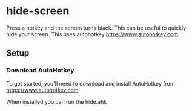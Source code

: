 # hide-screen

Press a hotkey and the screen turns black. This can be useful to quickly hide your screen. This uses autohotkey https://www.autohotkey.com

## Setup

### Download AutoHotkey

To get started, you'll need to download and install AutoHotkey from https://www.autohotkey.com

When installed you can run the hide.ahk
